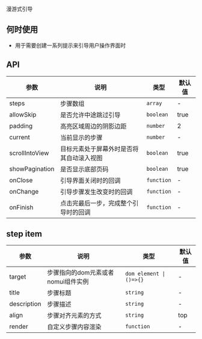 漫游式引导

## 何时使用

- 用于需要创建一系列提示来引导用户操作界面时

## API

| 参数          | 说明             | 类型                          | 默认值 |
| ------------- | ---------------- | ----------------------------- | ------ |
| steps          | 步骤数组         | `array`                      | -      |
| allowSkip          | 是否允许中途跳过引导         | `boolean`                      | true      |
| padding          | 高亮区域周边的阴影边距           | `number`                      | 2      |
| current          | 当前显示的步骤           | `number`                      | -      |
| scrollIntoView          | 目标元素处于屏幕外时是否将其自动滚入视图           | `boolean`                      | true      |
| showPagination          | 是否显示底部页码           | `boolean`                      | true      |
| onClose          | 引导界面关闭时的回调           | `function`                      | -      |
| onChange          | 引导步骤发生改变时的回调           | `function`                      | -      |
| onFinish          | 点击完最后一步，完成整个引导时的回调           | `function`                      | -      |



## step item

| 参数          | 说明             | 类型                          | 默认值 |
| ------------- | ---------------- | ----------------------------- | ------ |
| target          | 步骤指向的dom元素或者nomui组件实例         | `dom element \| ()=>{}`                      | -      |
| title          | 步骤标题         | `string`                      | -      |
| description          | 步骤描述           | `string`                      | -      |
| align          | 步骤对齐元素的方式         | `string`                      | top      |
| render          | 自定义步骤内容渲染           | `function`                      | -      |
